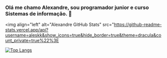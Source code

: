 ### Olá me chamo Alexandre, sou programador junior e curso Sistemas de informação. 👋
<img align="left" alt="Alexandre GitHub Stats" src="https://github-readme-stats.vercel.app/api?username=aleskk&show_icons=true&hide_border=true&theme=dracula&count_private=true%22%3E

[![Top Langs](https://github-readme-stats.vercel.app/api/top-langs/?username=aleskk&theme=dracula&hide_border=true&count_private=true)](https://github.com/anuraghazra/github-readme-stats)

<!--
**aleskk/aleskk** is a ✨ _special_ ✨ repository because its `README.md` (this file) appears on your GitHub profile.

Here are some ideas to get you started:

- 🔭 I’m currently working on ...
- 🌱 I’m currently learning ...
- 👯 I’m looking to collaborate on ...
- 🤔 I’m looking for help with ...
- 💬 Ask me about ...
- 📫 How to reach me: ...
- 😄 Pronouns: ...
- ⚡ Fun fact: ...
-->
